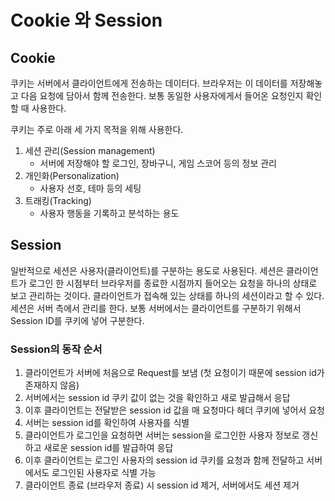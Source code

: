 # Cookie 와 Session

## Cookie

쿠키는 서버에서 클라이언트에게 전송하는 데이터다. 브라우저는 이 데이터를 저장해놓고 다음 요청에 담아서 함께 전송한다. 보통 동일한 사용자에게서 들어온 요청인지 확인 할 때 사용한다.

쿠키는 주로 아래 세 가지 목적을 위해 사용한다.

1. 세션 관리(Session management)
    - 서버에 저장해야 할 로그인, 장바구니, 게임 스코어 등의 정보 관리
2. 개인화(Personalization)
    - 사용자 선호, 테마 등의 세팅
3. 트래킹(Tracking)
    - 사용자 행동을 기록하고 분석하는 용도

## Session

일반적으로 세션은 사용자(클라이언트)를 구분하는 용도로 사용된다. 세션은 클라이언트가 로그인 한 시점부터 브라우저를 종료한 시점까지 들어오는 요청을 하나의 상태로 보고 관리하는 것이다. 클라이언트가 접속해 있는 상태를 하나의 세션이라고 할 수 있다. 세션은 서버 측에서 관리를 한다. 보통 서버에서는 클라이언트를 구분하기 위해서 Session ID를 쿠키에 넣어 구분한다.

### Session의 동작 순서

1. 클라이언트가 서버에 처음으로 Request를 보냄 (첫 요청이기 때문에 session id가 존재하지 않음)
2. 서버에서는 session id 쿠키 값이 없는 것을 확인하고 새로 발급해서 응답
3. 이후 클라이언트는 전달받은 session id 값을 매 요청마다 헤더 쿠키에 넣어서 요청
4. 서버는 session id를 확인하여 사용자를 식별
5. 클라이언트가 로그인을 요청하면 서버는 session을 로그인한 사용자 정보로 갱신하고 새로운 session id를 발급하여 응답
6. 이후 클라이언트는 로그인 사용자의 session id 쿠키를 요청과 함께 전달하고 서버에서도 로그인된 사용자로 식별 가능
7. 클라이언트 종료 (브라우저 종료) 시 session id 제거, 서버에서도 세션 제거
